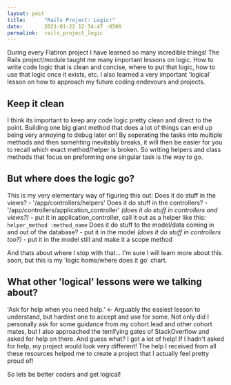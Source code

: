 ```yaml
---
layout: post
title:      "Rails Project: Logic!"
date:       2021-01-22 12:34:47 -0500
permalink:  rails_project_logic
---
```



During every Flatiron project I have learned so many incredible things! The Rails project/module taught me many important lessons on logic. How to write code logic that is clean and concise, where to put that logic, how to use that logic once it exists, etc. I also learned a very important 'logical' lesson on how to approach my future coding endevours and projects. 

## Keep it clean
I think its important to keep any code logic pretty clean and direct to the point. Building one big giant method that does a lot of things can end up being very annoying to debug later on! By seperating the tasks into multiple methods and then somehting inevitably breaks, it will then be easier for you to recall which exact method/helper is broken. So writing helpers and class methods that focus on preforming one singular task is the way to go.

## But where does the logic go?
This is my very elementary way of figuring this out:
Does it do stuff in the views? - '/app/controllers/helpers' 
Does it do stuff in the controllers? - '/app/controllers/application_controller' 
   *(does it do stuff in controllers and views?)* - put it in application_controller, call it out as a helper like this: `helper_method :method_name`
Does it do stuff to the model/data coming in and out of the database? - put it in the model
   *(does it do stuff in controllers too?)* - put it in the model still and make it a scope method

And thats about where I stop with that... I'm sure I will learn more about this soon, but this is my 'logic home/where does it go' chart. 

## What other 'logical' lessons were we talking about?
'Ask for help when you need help.' <- Arguably the easiest lesson to understand, but hardest one to accept and use for some. Not only did I personally ask for some guidance from my cohort lead and other cohort mates, but I also approached the terrifying gates of StackOverflow and asked for help on there. And guess what? I got a lot of help! If I hadn't asked for help, my project would look very different! The help I received from all these resources helped me to create a project that I actually feel pretty proud of! 

So lets be better coders and get logical! 
